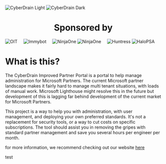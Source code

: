 ![CyberDrain Light](github_assets/img/CIPP.png#gh-dark-mode-only)
![CyberDrain Dark](github_assets/img/CIPP-Light.png#gh-light-mode-only)

<center><h1>Sponsored by</h1></center>
<p align="center">

![OIT](github_assets/img/oitpsonsor_light.png)&nbsp;&nbsp;&nbsp;&nbsp;
![Immybot](github_assets/img/Immybot.png)&nbsp;&nbsp;&nbsp;&nbsp;
![NinjaOne](github_assets/img/NinjaOne-Light.png#gh-dark-mode-only)
![NinjaOne](github_assets/img/NinjaOne-Dark.png#gh-light-mode-only)&nbsp;&nbsp;&nbsp;&nbsp;
![Huntress](github_assets/img/Huntress.png)
![HaloPSA](github_assets/img/halopsa-red-grey.svg)

</p>

# What is this?

The CyberDrain Improved Partner Portal is a portal to help manage administration for Microsoft Partners. The current Microsoft partner landscape makes it fairly hard to manage multi tenant situations, with loads of manual work. Microsoft Lighthouse might resolve this in the future but development of this is lagging far behind development of the current market for Microsoft Partners.

This project is a way to help you with administration, with user management, and deploying your own preferred standards. It's not a replacement for security tools, or a way to cut costs on specific subscriptions. The tool should assist you in removing the gripes with standard partner management and save you several hours per engineer per month.

for more information, we recommend checking out our website [here](https://cipp.app)

test
